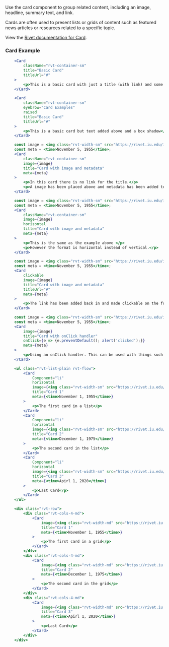 Use the card component to group related content, including an image, headline, summary text, and link.

Cards are often used to present lists or grids of content such as featured news articles or resources related to a specific topic.

View the [Rivet documentation for Card](https://rivet.uits.iu.edu/components/card/).

### Card Example

<!-- prettier-ignore-start -->
```jsx
    <Card
        className="rvt-container-sm"
        title="Basic Card"
        titleUrl="#"
    >
        <p>This is a basic card with just a title (with link) and some text</p>
    </Card>
```
<!-- prettier-ignore-end -->

<!-- prettier-ignore-start -->
```jsx
    <Card
        className="rvt-container-sm"
        eyebrow="Card Examples"
        raised
        title="Basic Card"
        titleUrl="#"
    >
        <p>This is a basic card but text added above and a box shadow</p>
    </Card>
```
<!-- prettier-ignore-end -->

<!-- prettier-ignore-start -->
```jsx
    const image = <img class="rvt-width-sm" src="https://rivet.iu.edu/img/placeholder/list-card-3.webp" alt="Smiling students sitting outside on a bench" />;
    const meta = <time>November 5, 1955</time>;
    <Card
        className="rvt-container-sm"
        image={image}
        title="Card with image and metadata"
        meta={meta}
    >
        <p>In this card there is no link for the title.</p>
        <p>A image has been placed above and metadata has been added to the bottom</p>
    </Card>
```
<!-- prettier-ignore-end -->

<!-- prettier-ignore-start -->
```jsx
    const image = <img class="rvt-width-sm" src="https://rivet.iu.edu/img/placeholder/list-card-3.webp" alt="Smiling students sitting outside on a bench" />;
    const meta = <time>November 5, 1955</time>;
    <Card
        className="rvt-container-sm"
        image={image}
        horizontal
        title="Card with image and metadata"
        meta={meta}
    >
        <p>This is the same as the example above </p>
        <p>However the format is horizontal instead of vertical.</p>
    </Card>
```
<!-- prettier-ignore-end -->

<!-- prettier-ignore-start -->
```jsx
    const image = <img class="rvt-width-sm" src="https://rivet.iu.edu/img/placeholder/list-card-3.webp" alt="Smiling students sitting outside on a bench" />;
    const meta = <time>November 5, 1955</time>;
    <Card
        clickable
        image={image}
        title="Card with image and metadata"
        titleUrl="#"
        meta={meta}
    >
        <p>The link has been added back in and made clickable on the full card</p>
    </Card>
```
<!-- prettier-ignore-end -->

<!-- prettier-ignore-start -->
```jsx
    const image = <img class="rvt-width-sm" src="https://rivet.iu.edu/img/placeholder/list-card-3.webp" alt="Smiling students sitting outside on a bench" />;
    const meta = <time>November 5, 1955</time>;
    <Card
        image={image}
        title="Card with onClick handler"
        onClick={e => {e.preventDefault(); alert('clicked');}}
        meta={meta}
    >
        <p>Using an onClick handler. This can be used with things such as react-router's navigate function.</p>
    </Card>
```
<!-- prettier-ignore-end -->

<!-- prettier-ignore-start -->
```jsx
    <ul class="rvt-list-plain rvt-flow">
        <Card
            Component="li"
            horizontal
            image={<img class="rvt-width-sm" src="https://rivet.iu.edu/img/placeholder/list-card-1.webp" alt="example 1" />}
            title="Card 1"
            meta={<time>November 1, 1955</time>}
        >
            <p>The first card in a list</p>
        </Card>
        <Card
            Component="li"
            horizontal
            image={<img class="rvt-width-sm" src="https://rivet.iu.edu/img/placeholder/list-card-2.webp" alt="example 2" />}
            title="Card 2"
            meta={<time>December 1, 1975</time>}
        >
            <p>The second card in the list</p>
        </Card>
        <Card
            Component="li"
            horizontal
            image={<img class="rvt-width-sm" src="https://rivet.iu.edu/img/placeholder/list-card-3.webp" alt="example 3" />}
            title="Card 3"
            meta={<time>Apirl 1, 2020</time>}
        >
            <p>Last Card</p>
        </Card>
    </ul>
```
<!-- prettier-ignore-end -->

<!-- prettier-ignore-start -->
```jsx
    <div class="rvt-row">
        <div class="rvt-cols-4-md">
            <Card
                image={<img class="rvt-width-md" src="https://rivet.iu.edu/img/placeholder/list-card-1.webp" alt="example 1" />}
                title="Card 1"
                meta={<time>November 1, 1955</time>}
            >
                <p>The first card in a grid</p>
            </Card>
        </div>
        <div class="rvt-cols-4-md">
            <Card
                image={<img class="rvt-width-md" src="https://rivet.iu.edu/img/placeholder/list-card-2.webp" alt="example 2" />}
                title="Card 2"
                meta={<time>December 1, 1975</time>}
            >
                <p>The second card in the grid</p>
            </Card>
        </div>
        <div class="rvt-cols-4-md">
            <Card
                image={<img class="rvt-width-md" src="https://rivet.iu.edu/img/placeholder/list-card-3.webp" alt="example 3" />}
                title="Card 3"
                meta={<time>Apirl 1, 2020</time>}
            >
                <p>Last Card</p>
            </Card>
        </div>
    </div>
```
<!-- prettier-ignore-end -->
